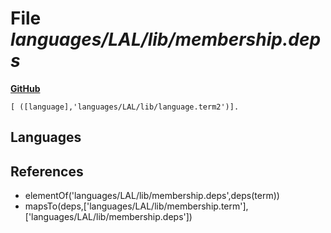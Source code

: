 # File _languages/LAL/lib/membership.deps_
**[GitHub](https://github.com/softlang/yas/blob/master/languages/LAL/lib/membership.deps)**
```
[ ([language],'languages/LAL/lib/language.term2')].
```

## Languages

## References
* elementOf('languages/LAL/lib/membership.deps',deps(term))
* mapsTo(deps,['languages/LAL/lib/membership.term'],['languages/LAL/lib/membership.deps'])
